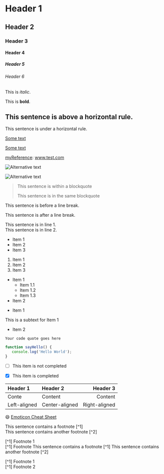 <!-- Headers -->
# Header 1
## Header 2
### Header 3
#### Header 4
##### Header 5
###### Header 6

<!-- Italic -->
This is _italic_.


<!-- Bold -->
This is **bold**.


<!-- Horizontal Rules -->
This sentence is above a horizontal rule.
---
This sentence is under a horizontal rule.


<!-- Inline links -->
[Some text](www.test.com "optional title")


<!-- Reference links (link to reference defined within the document) -->
[Some text][myReference]

[myReference]: www.test.com <!-- does not get rendered in the document -->




<!-- Inline image link -->
![Alternative text](www.test.com/testimage.png)


<!-- Reference image link -->
![Alternative text][myReference]

[myReference]: www.test.com/testimage.png




<!-- Blockquotes -->
> This sentence is within a blockquote
>
> This sentence is in the same blockquote




<!-- Hard line break -->
This sentence is before a line break.

This sentence is after a line break.




<!-- Soft line break (two spaces at the end of a text) -->
This sentence is in line 1.  
This sentence is in line 2.




<!-- Unordered list -->
* Item 1
* Item 2
* Item 3


<!-- Ordered list -->
1. Item 1
2. Item 2
3. Item 3


<!-- nested lists -->
* Item 1
  * Item 1.1
  * Item 1.2
  * Item 1.3
* Item 2


<!-- list with subtext without bullet point -->
* Item 1

 This is a subtext for Item 1
* Item 2




<!-- Extensions for Github -->


<!-- Code Quotes -->
```
Your code quote goes here
```

```javascript
function sayHello() {
   console.log('Hello World');
} 
```


<!-- Task list -->
- [ ] This item is not completed
- [x] This item is completed


<!-- Tables -->
| Header 1     | Header 2       | Header 3      |
|:-------------|:---------------|--------------:|
| Conte        | Content        | Content       |
| Left-aligned | Center-aligned | Right-aligned |


<!-- Emoticons -->
:smile: 
[Emoticon Cheat Sheet](https://github.com/ikatyang/emoji-cheat-sheet/blob/master/README.md)


<!-- Footnotes -->
This sentence contains a footnote [^1]  
This sentence contains another footnote [^2]  

[^1] Footnote 1  
[^1] Footnote 
This sentence contains a footnote [^1] 
This sentence contains another footnote [^2] 

[^1] Footnote 1  
[^1] Footnote 2  
